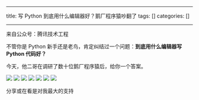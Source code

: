 
--- 
title:  写 Python 到底用什么编辑器好？鹅厂程序猿吵翻了 
tags: []
categories: [] 

---
>  
  来自公众号：腾讯技术工程 
 

不管你是 Python 新手还是老鸟，肯定纠结过一个问题：**到底用什么编辑器写 Python 代码好？**

今天，他二哥在调研了数十位鹅厂程序猿后，给你一个答案。

<img src="https://imgconvert.csdnimg.cn/aHR0cHM6Ly9tbWJpei5xcGljLmNuL21tYml6X2pwZy9qM2dmaWNpY3lPdmF0WU1nT2lha3k0UjYyak5PWm5LYnNoamxCMUNZTUFtN2VxbDhxalYwMlhyQlNEbEZ4d2pYWnVFbENlVTRHOHUzMmlhTEhENGVDQ2liRkVnLzY0MA?x-oss-process=image/format,png">

<img src="https://imgconvert.csdnimg.cn/aHR0cHM6Ly9tbWJpei5xcGljLmNuL21tYml6X2pwZy9qM2dmaWNpY3lPdmF0WU1nT2lha3k0UjYyak5PWm5LYnNoandpYWFwVDlWR255aFk4MDJmQWlieFlaSUR2blQzUzJra3VqaWJvZDJaWWNYTmliRGxYWGg1SmVMUlEvNjQw?x-oss-process=image/format,png">

<img src="https://imgconvert.csdnimg.cn/aHR0cHM6Ly9tbWJpei5xcGljLmNuL21tYml6X2pwZy9qM2dmaWNpY3lPdmF0WU1nT2lha3k0UjYyak5PWm5LYnNoam5HbENQS0hDcGJySGROTUx0RnZCUnlaNk9pY1l3QTNTOUlxeHpGRjJhdW5FQ0RJUGh5clEwaFEvNjQw?x-oss-process=image/format,png">

<img src="https://imgconvert.csdnimg.cn/aHR0cHM6Ly9tbWJpei5xcGljLmNuL21tYml6X2pwZy9qM2dmaWNpY3lPdmF0WU1nT2lha3k0UjYyak5PWm5LYnNoakZ3UTZpYnl4WEJpYmFzckNFTGVIdXdaM2ljV2lhcGlha2htb2liVm1hREVjYkwxSHZodGVodGwwbWRvUS82NDA?x-oss-process=image/format,png">

<img src="https://imgconvert.csdnimg.cn/aHR0cHM6Ly9tbWJpei5xcGljLmNuL21tYml6X3BuZy9qM2dmaWNpY3lPdmF0WU1nT2lha3k0UjYyak5PWm5LYnNoamxVWjNJZTVJVEloMEFJYm5iN2licFVDaWJoWTRMRlQ4aWFLRHZuYjMzWmNyR01uNTFyOWljMkloZ0EvNjQw?x-oss-process=image/format,png">

<img src="https://imgconvert.csdnimg.cn/aHR0cHM6Ly9tbWJpei5xcGljLmNuL21tYml6X3BuZy9RQjZHNFpvRTE4NGliejlNc2N3YXE5OHcwNXVHQWljMXh0UXZqNWhzTEQ1eFdmcjlIYlhsTDVSTnFRcU1wcnVnNlhqRDdtSTRVY1F2Y3U2NEdHZTI3VDdBLzY0MA?x-oss-process=image/format,png">

<img src="https://imgconvert.csdnimg.cn/aHR0cHM6Ly9tbWJpei5xcGljLmNuL21tYml6X3BuZy9QdlA2cWpVcHZJb24walFiZjlpYVdGcTBMaWJaSVQ0WXJCNGlhd0ZmZE5lQjFJcks0eXhrWVplbnFvWWY2dHc3dElpY0EyMUxNWEFSVzN6bkk5ajU0NmliMzFRLzY0MA?x-oss-process=image/format,png">

分享或在看是对我最大的支持 
